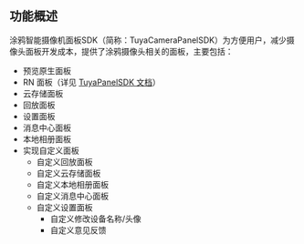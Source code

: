 ## 功能概述

涂鸦智能摄像机面板SDK（简称：TuyaCameraPanelSDK）为方便用户，减少摄像头面板开发成本，提供了涂鸦摄像头相关的面板，主要包括：
- 预览原生面板
- RN 面板（详见 [TuyaPanelSDK 文档](https://tuyainc.github.io/tuyasmart_panel_ios_sdk_doc/zh-hans/)）
- 云存储面板
- 回放面板
- 设置面板
- 消息中心面板
- 本地相册面板
- 实现自定义面板
    - 自定义回放面板
    - 自定义云存储面板
    - 自定义本地相册面板
    - 自定义消息中心面板
    - 自定义设置面板
      - 自定义修改设备名称/头像
      - 自定义意见反馈